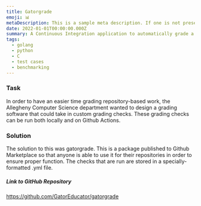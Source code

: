 ```yaml
---
title: Gatorgrade
emoji: 📊
metaDescription: This is a sample meta description. If one is not present in your page/project's front matter, the default metadata description will be used instead.
date: 2022-01-01T00:00:00.000Z
summary: A Continuous Integration application to automatically grade a repository.
tags:
  - golang
  - python
  - C
  - test cases
  - benchmarking
---
```


### Task

In order to have an easier time grading repository-based work, the Allegheny Computer Science department wanted to design a grading software that could take in custom grading checks. These grading checks can be run both locally and on Github Actions.

### Solution

The solution to this was gatorgrade. This is a package published to Github Marketplace so that anyone is able to use it for their repositories in order to ensure proper function. The checks that are run are stored in a specially-formatted .yml file.

##### Link to GitHub Repository

<https://github.com/GatorEducator/gatorgrade>
